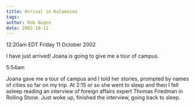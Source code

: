 ```yaml
---
title: Arrival in Kalamazoo
tags: 
author: Rob Nugen
date: 2002-10-11
---
```


<p class=date>12:20am EDT Friday 11 October 2002</p>

<p>I have just arrived!  Joana is going to give me a tour of campus.</p>

<p class=date>5:54am</p>

<p>Joana gave me a tour of campus and I told her stories, prompted by
names of cities so far on my trip.  At 2:15 or so she went to sleep
and then I fell asleep reading an interview of foreign affairs expert
Thomas Friedman in Rolling Stone.  Just woke up, finished the
interview, going back to sleep.</p>

